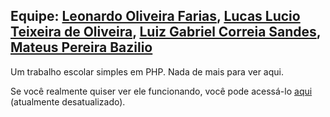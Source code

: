<h2>Equipe: <a href="https://github.com/LOFyz">Leonardo Oliveira Farias</a>, <a href="https://github.com/LucasLucioTO">Lucas Lucio Teixeira de Oliveira</a>, <a href="https://github.com/sandenson">Luiz Gabriel Correia Sandes</a>, <a href="https://github.com/SirBasius">Mateus Pereira Bazilio</a></h2>

<p>Um trabalho escolar simples em PHP. Nada de mais para ver aqui.</p>

<p>Se você realmente quiser ver ele funcionando, você pode acessá-lo <a href="https://pweeb2.000webhostapp.com/">aqui</a> (atualmente desatualizado).</p>
